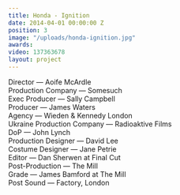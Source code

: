 ```yaml
---
title: Honda - Ignition
date: 2014-04-01 00:00:00 Z
position: 3
image: "/uploads/honda-ignition.jpg"
awards: 
video: 137363678
layout: project
---
```


Director — Aoife McArdle  
Production Company — Somesuch  
Exec Producer — Sally Campbell  
Producer — James Waters  
Agency — Wieden & Kennedy London  
Ukraine Production Company — Radioaktive Films  
DoP — John Lynch  
Production Designer — David Lee  
Costume Designer — Jane Petrie  
Editor — Dan Sherwen at Final Cut  
Post-Production — The Mill  
Grade — James Bamford at The Mill  
Post Sound — Factory, London